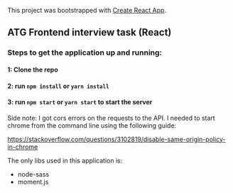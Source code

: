 This project was bootstrapped with [Create React App](https://github.com/facebook/create-react-app).

## ATG Frontend interview task (React)

### Steps to get the application up and running:
#### 1: Clone the repo
#### 2: run `npm install` or `yarn install`
#### 3: run `npm start` or `yarn start` to start the server

Side note: I got cors errors on the requests to the API. I needed to start chrome from the command line using the following guide:

https://stackoverflow.com/questions/3102819/disable-same-origin-policy-in-chrome


The only libs used in this application is: 
- node-sass
- moment.js
